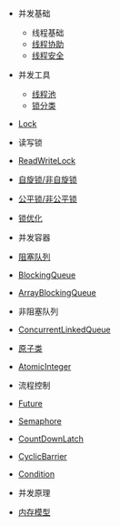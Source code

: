 -   并发基础

	-   线程基础
	-   [线程协助](https://aliyuque.antfin.com/faw-tech/cdgkfq/fbkpgns58x81fx0b)
	-   [线程安全](https://aliyuque.antfin.com/faw-tech/cdgkfq/ha3kfssikz81zheb)

-   并发工具

	-   [线程池](https://aliyuque.antfin.com/faw-tech/cdgkfq/vobidbbptfbw1r7v)
	-   [锁分类](https://aliyuque.antfin.com/faw-tech/cdgkfq/hxnnxxguan8eyosm)

-   [Lock](https://aliyuque.antfin.com/faw-tech/cdgkfq/esfhw2vav8ak0yax)
-   读写锁

-   [ReadWriteLock](https://aliyuque.antfin.com/faw-tech/cdgkfq/hnai3c969rtc4s5z)

-   [自旋锁/非自旋锁](https://aliyuque.antfin.com/faw-tech/cdgkfq/abhncc6phy9e34rf)
-   [公平锁/非公平锁](https://aliyuque.antfin.com/faw-tech/cdgkfq/ccogggt5z3legp7a)
-   [锁优化](https://aliyuque.antfin.com/faw-tech/cdgkfq/hde2yu2xyauhupm3)

-   并发容器

-   [阻塞队列](https://aliyuque.antfin.com/faw-tech/cdgkfq/edmqnouh07eu2gt9)

-   [BlockingQueue](https://aliyuque.antfin.com/faw-tech/cdgkfq/zcfga1fy5dsf5rvx)
-   [ArrayBlockingQueue](https://aliyuque.antfin.com/faw-tech/cdgkfq/vwkw15cqepg4ufri)

-   非阻塞队列

-   [ConcurrentLinkedQueue](https://aliyuque.antfin.com/faw-tech/cdgkfq/gxanzu1u0mrrz27o)

-   [原子类](https://aliyuque.antfin.com/faw-tech/cdgkfq/zvnpumwpzyckxhbn)

-   [AtomicInteger](https://aliyuque.antfin.com/faw-tech/cdgkfq/vqwyowy3vtxh6iel)

-   流程控制

-   [Future](https://aliyuque.antfin.com/faw-tech/cdgkfq/gvgzobfoguzoq9m3)
-   [Semaphore](https://aliyuque.antfin.com/faw-tech/cdgkfq/cgdi2gxngdz6ascx)
-   [CountDownLatch](https://aliyuque.antfin.com/faw-tech/cdgkfq/ngfuf2fsna4bmogg)
-   [CyclicBarrier](https://aliyuque.antfin.com/faw-tech/cdgkfq/ezt71b9772duk2fb)
-   [Condition](https://aliyuque.antfin.com/faw-tech/cdgkfq/poqsufs4hfbp6tlx)

-   并发原理

-   [内存模型](https://aliyuque.antfin.com/faw-tech/cdgkfq/gp1435kfnysggdhb)